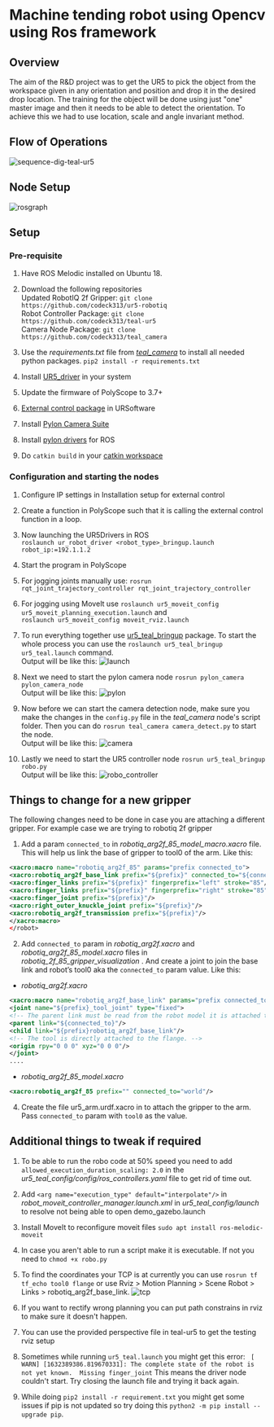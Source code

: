 



# Machine tending robot using Opencv using Ros framework

## Overview 
The aim of the R&D project was to get the UR5 to pick the object from the workspace given in any orientation and position and drop it in the desired drop location.
The training for the object will be done using just "one" master image and then it needs to be able to detect the orientation. To achieve this we had to use location, scale and angle invariant method. 

## Flow of Operations

![sequence-dig-teal-ur5](https://user-images.githubusercontent.com/23121752/133966064-0b372d6c-b72e-4159-8811-79fbe0d3e7ac.png)

## Node Setup
![rosgraph](https://user-images.githubusercontent.com/23121752/133967200-32a19bc5-a691-4771-944f-db765f04240a.png)


## Setup
### Pre-requisite 
1. Have ROS Melodic installed on Ubuntu 18.
2. Download the following repositories <br>
Updated RobotIQ 2f Gripper: 	`git clone https://github.com/codeck313/ur5-robotiq` <br>
Robot Controller Package:  `git clone https://github.com/codeck313/teal-ur5`<br>
Camera Node Package: `git clone https://github.com/codeck313/teal_camera`
3. Use the *requirements.txt* file from [*teal_camera*](https://github.com/codeck313/teal_camera/blob/master/requirements.txt) to install all needed python packages.
`pip2 install -r requirements.txt` 
4. Install [UR5_driver](https://github.com/UniversalRobots/Universal_Robots_ROS_Driver) in your system
5. Update the firmware of PolyScope to 3.7+

6. [External control package](https://github.com/UniversalRobots/Universal_Robots_ROS_Driver/blob/master/ur_robot_driver/resources/externalcontrol-1.0.5.urcap) in URSoftware
7. Install [Pylon Camera Suite](https://www.baslerweb.com/en/products/software/basler-pylon-camera-software-suite/)
8. Install [pylon drivers](https://github.com/basler/pylon-ros-camera) for ROS
9. Do  `catkin build`  in your [catkin workspace](https://wiki.ros.org/catkin/Tutorials/create_a_workspace)

### Configuration and starting the nodes
 
1. Configure IP settings in Installation setup for external control

3. Create a function in PolyScope such that it is calling the external control function in a loop.

4. Now launching the UR5Drivers in ROS  
`roslaunch ur_robot_driver <robot_type>_bringup.launch robot_ip:=192.1.1.2`

5. Start the program in PolyScope

6. For jogging joints manually use: 
`rosrun rqt_joint_trajectory_controller rqt_joint_trajectory_controller`

7. For jogging using MoveIt use
`roslaunch ur5_moveit_config ur5_moveit_planning_execution.launch` and <br>
`roslaunch ur5_moveit_config moveit_rviz.launch`

8.  To run everything together use [ur5_teal_bringup](https://github.com/codeck313/teal-ur5/tree/master/ur5_teal_bringup) package. To start the whole process you can use the `roslaunch ur5_teal_bringup ur5_teal.launch` command.<br>
Output will be like this:
![launch](https://user-images.githubusercontent.com/23121752/133966154-d0fe8ac1-9f41-4c32-9733-67c85db46398.png)


9. Next we need to start the pylon camera node `rosrun pylon_camera pylon_camera_node` <br>
Output will be like this:
![pylon](https://user-images.githubusercontent.com/23121752/133966219-5cefdcc1-32e3-4cd1-8e60-1d3e77326257.png)


10. Now before we can start the camera detection node, make sure you make the changes in the `config.py` file in the *teal_camera* node's script folder. Then you can do `rosrun teal_camera camera_detect.py` to start the node. <br>
Output will be like this:
![camera](https://user-images.githubusercontent.com/23121752/133966256-aff6fa59-58d3-469d-b563-4ecf0439b39d.png)


11. Lastly we need to start the UR5 controller node `rosrun ur5_teal_bringup robo.py`<br>
Output will be like this:
![robo_controller](https://user-images.githubusercontent.com/23121752/133966278-4957626d-0c9d-445a-947e-87a93b98399d.png)

 

## Things to change for a new gripper
The following changes need to be done in case you are attaching a different gripper. For example case we are trying to robotiq 2f gripper 

1. Add a param `connected_to` in *robotiq_arg2f_85_model_macro.xacro* file. This will help us link the base of gripper to tool0 of the arm.
Like this:
``` xml
<xacro:macro name="robotiq_arg2f_85" params="prefix connected_to">
<xacro:robotiq_arg2f_base_link prefix="${prefix}" connected_to="${connected_to}"/>
<xacro:finger_links prefix="${prefix}" fingerprefix="left" stroke="85"/>
<xacro:finger_links prefix="${prefix}" fingerprefix="right" stroke="85"/>
<xacro:finger_joint prefix="${prefix}"/>
<xacro:right_outer_knuckle_joint prefix="${prefix}"/>
<xacro:robotiq_arg2f_transmission prefix="${prefix}"/>
</xacro:macro>
</robot>
```
	
2. Add `connected_to` param in *robotiq_arg2f.xacro* and  *robotiq_arg2f_85_model.xacro* files in *robotiq_2f_85_gripper_visualization*  . And create a joint to join the base link and robot’s tool0 aka the `connected_to` param value.
Like this:
- *robotiq_arg2f.xacro* 

```xml
<xacro:macro name="robotiq_arg2f_base_link" params="prefix connected_to">
<joint name="${prefix}_tool_joint" type="fixed">
<!-- The parent link must be read from the robot model it is attached to. -->
<parent link="${connected_to}"/>
<child link="${prefix}robotiq_arg2f_base_link"/>
<!-- The tool is directly attached to the flange. -->
<origin rpy="0 0 0" xyz="0 0 0"/>
</joint>
....
```

- *robotiq_arg2f_85_model.xacro*
```xml
<xacro:robotiq_arg2f_85 prefix="" connected_to="world"/>
```
	
4. Create the file ur5_arm.urdf.xacro in to attach the gripper to the arm. Pass `connected_to`  param with `tool0` as the value.

## Additional things to tweak if required
1. To be able to run the robo code at 50% speed you need to add `allowed_execution_duration_scaling: 2.0`  in the *ur5_teal_config/config/ros_controllers.yaml*  file to get rid of time out.

2. Add `<arg name="execution_type" default="interpolate"/>` in *robot_moveit_controller_manager.launch.xml* in *ur5_teal_config/launch* to resolve not being able to open demo_gazebo.launch

3.  Install MoveIt to reconfigure moveit files 
`sudo apt install ros-melodic-moveit` 

4. In case you aren't able to run a script make it is executable. If not you need to `chmod +x robo.py`

5. To find the coordinates your TCP is at currently you can use `rosrun tf tf_echo tool0 flange` or use Rviz > Motion Planning > Scene Robot > Links > robotiq_arg2f_base_link.
![tcp](https://user-images.githubusercontent.com/23121752/133966423-27409bfb-00bc-4cf3-88da-6de1f4addbf2.png)


6. If you want to rectify wrong planning you can put path constrains in rviz to make sure it doesn't happen.
7. You can use the provided perspective file in teal-ur5 to get the testing rviz setup
8. Sometimes while running `ur5_teal.launch` you might get this error:
	` [ WARN] [1632389386.819670331]: The complete state of the robot is not yet known.  Missing finger_joint`
	This means the driver node couldn't start. Try closing the launch file and trying it back again.
9. While doing `pip2 install -r requirement.txt`  you might get some issues if pip is not updated so try doing this `python2 -m pip install --upgrade pip`. 

